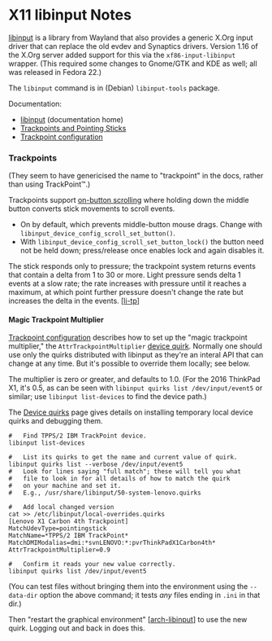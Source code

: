 X11 libinput Notes
==================

[libinput] is a library from Wayland that also provides a generic X.Org
input driver that can replace the old evdev and Synaptics drivers.
Version 1.16 of the X.Org server added support for this via the
`xf86-input-libinput` wrapper. (This required some changes to Gnome/GTK and
KDE as well; all was released in Fedora 22.)

The `libinput` command is in (Debian) `libinput-tools` package.

Documentation:
- [libinput][li-top] (documentation home)
- [Trackpoints and Pointing Sticks][li-tp]
- [Trackpoint configuration][li-tpconf]

### Trackpoints

(They seem to have genericised the name to "trackpoint" in the docs, rather
than using TrackPoint™.)

Trackpoints support [on-button scrolling][li-tpobs] where holding down the
middle button converts stick movements to scroll events.
- On by default, which prevents middle-button mouse drags. Change with
  `libinput_device_config_scroll_set_button()`.
- With `libinput_device_config_scroll_set_button_lock()` the button need
  not be held down; press/release once enables lock and again disables it.

The stick responds only to pressure; the trackpoint system returns events
that contain a delta from 1 to 30 or more. Light pressure sends delta 1
events at a slow rate; the rate increases with pressure until it reaches a
maximum, at which point further pressure doesn't change the rate but
increases the delta in the events. [[li-tp]]

#### Magic Trackpoint Multiplier

[Trackpoint configuration][li-tpconf] describes how to set up the "magic
trackpoint multiplier," the `AttrTrackpointMultiplier` [device
quirk][li-quirk]. Normally one should use only the quirks distributed with
libinput as they're an interal API that can change at any time. But it's
possible to override them locally; see below.

The multiplier is zero or greater, and defaults to 1.0. (For the 2016
ThinkPad X1, it's 0.5, as can be seen with `libinput quirks list
/dev/input/event5` or similar; use `libinput list-devices` to find the
device path.)

The [Device quirks][li-quirk] page gives details on installing temporary
local device quirks and debugging them.

    #   Find TPPS/2 IBM TrackPoint device.
    libinput list-devices

    #   List its quirks to get the name and current value of quirk.
    libinput quirks list --verbose /dev/input/event5
    #   Look for lines saying "full match"; these will tell you what
    #   file to look in for all details of how to match the quirk
    #   on your machine and set it.
    #   E.g., /usr/share/libinput/50-system-lenovo.quirks

    #   Add local changed version
    cat >> /etc/libinput/local-overrides.quirks
    [Lenovo X1 Carbon 4th Trackpoint]
    MatchUdevType=pointingstick
    MatchName=*TPPS/2 IBM TrackPoint*
    MatchDMIModalias=dmi:*svnLENOVO:*:pvrThinkPadX1Carbon4th*
    AttrTrackpointMultiplier=0.9

    #   Confirm it reads your new value correctly.
    libinput quirks list /dev/input/event5

(You can test files without bringing them into the environment using the
`--data-dir` option the above command; it tests _any_ files ending in
`.ini` in that dir.)

Then "restart the graphical environment" [[arch-libinput]] to use the
new quirk. Logging out and back in does this.



<!-------------------------------------------------------------------->
[arch-libinput]: https://wiki.archlinux.org/title/Libinput
[li-quirk]: https://wayland.freedesktop.org/libinput/doc/latest/device-quirks.html
[li-top]: https://wayland.freedesktop.org/libinput/doc/latest/
[li-tp]: https://wayland.freedesktop.org/libinput/doc/latest/trackpoints.html
[li-tpconf]: https://wayland.freedesktop.org/libinput/doc/latest/trackpoint-configuration.html#trackpoint-multiplier
[li-tpobs]: https://wayland.freedesktop.org/libinput/doc/latest/scrolling.html#button-scrolling
[libinput]: https://en.wikipedia.org/wiki/Wayland_(protocol)#libinput
